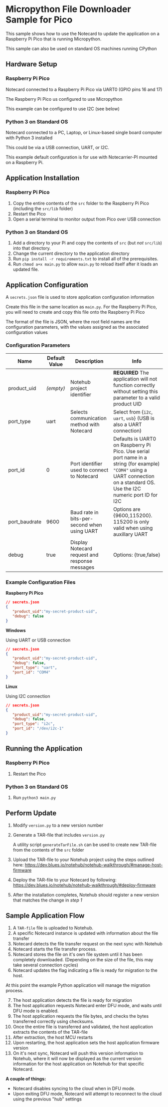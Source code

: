 # Micropython File Downloader Sample for Pico

This sample shows how to use the Notecard to update the application on a Raspberry Pi Pico that is running Micropython. 

This sample can also be used on standard OS machines running CPython


## Hardware Setup

### Raspberry Pi Pico

Notecard connected to a Raspberry Pi Pico via UART0 (GPIO pins 16 and 17)

The Raspberry Pi Pico us configured to use Micropython

This example can be configured to use I2C (see below)


### Python 3 on Standard OS

Notecard connected to a PC, Laptop, or Linux-based single board computer with Python 3 installed

This could be via a USB connection, UART, or I2C.

This example default configuration is for use with Notecarrier-PI mounted on a Raspberry Pi.


## Application Installation


### Raspberry Pi Pico

1. Copy the entire contents of the `src` folder to the Raspberry Pi Pico (including the `src/lib` folder)
2. Restart the Pico
3. Open a serial terminal to monitor output from Pico over USB connection
   
### Python 3 on Standard OS

1. Add a directory to your Pi and copy the contents of `src` (but _not_ `src/lib`) into that directory.
2. Change the current directory to the application directory 
3. Run `pip install -r requirements.txt` to install all of the prerequisites.
4. Run `chmod a+x main.py` to allow `main.py` to reload itself after it loads an updated file.


## Application Configuration

A `secrets.json` file is used to store application configuration information

Create this file in the same location as `main.py`.  For the Raspberry Pi Pico, you will need to create and copy this file onto the Raspberry Pi Pico

The format of the file is JSON, where the root field names are the configuration parameters, with the values assigned as the associated configuration values

### Configuration Parameters

|Name|Default Value|Description|Info|
|----|-------------|-----------|----|
|product_uid|_(empty)_|Notehub project identifier|**REQUIRED**  The application will not function correctly without setting this parameter to a valid product UID|
|port_type| uart | Selects communication method with Notecard| Select from {`i2c`, `uart`, `usb`} (USB is also a UART connection)|
|port_id|0| Port identifier used to connect to Notecard| Defaults is UART0 on Raspberry Pi Pico. Use serial port name in a string (for example) `"COM4"` using a UART connection on a standard OS.  Use the I2C numeric port ID for I2C|
|port_baudrate|9600| Baud rate in bits-per-second when using UART| Options are {9600,115200}. 115200 is only valid when using auxillary UART|
|debug|true| Display Notecard request and response messages| Options: {true,false}|

   ### Example Configuration Files
   **Raspberry Pi Pico**
   ```json
   // secrets.json
   {
      "product_uid":"my-secret-product-uid",
      "debug": false
   }
   ```

   **Windows**
   
   Using UART or USB connection
   ```json
   // secrets.json
   {
      "product_uid":"my-secret-product-uid",
      "debug": false,
      "port_type": "uart",
      "port_id": "COM4"
   }
   
   ```
   **Linux**
   
   Using I2C connection
   ```json
   // secrets.json
   {
      "product_uid":"my-secret-product-uid",
      "debug": false,
      "port_type": "i2c",
      "port_id": "/dev/i2c-1"
   }
   ```


## Running the Application

### Raspberry Pi Pico
1. Restart the Pico


### Python 3 on Standard OS

1. Run `python3 main.py`



## Perform Update
   1. Modify `version.py` to a new version number
   
   2. Generate a TAR-file that includes `version.py`

      A utility script `generateTarFile.sh` can be used to create new TAR-file from the contents of the `src` folder
   
   3. Upload the TAR-file to your Notehub project using the steps outlined here: https://dev.blues.io/notehub/notehub-walkthrough/#manage-host-firmware
   
   4. Deploy the TAR-file to your Notecard by following: https://dev.blues.io/notehub/notehub-walkthrough/#deploy-firmware
   5. After the installation completes, Notehub should register a new version that matches the change in _step 1_



## Sample Application Flow

1. A `TAR-file` file is uploaded to Notehub.
2. A specific Notecard instance is updated with information about the file transfer
3. Notecard detects the file transfer request on the next sync with Notehub
4. Notecard starts the file transfer process.  
5. Notecard stores the file on it's own file system until it has been completely downloaded. (Depending on the size of the file, this may take several connection cycles)
6. Notecard updates the flag indicating a file is ready for migration to the host.

At this point the example Python application will manage the migration process.

7. The host application detects the file is ready for migration 
8. The host application requests Notecard enter DFU mode, and waits until DFU mode is enabled.
9. The host application requests the file bytes, and checks the bytes transferred correctly using checksums.
10. Once the entire file is transferred and validated, the host application extracts the contents of the TAR-file
11. After extraction, the host MCU restarts
12. Upon restarting, the host application sets the host application firmware version
13. On it's next sync, Notecard will push this version information to Notehub, where it will now be displayed as the current version information for the host application on Notehub for that specific Notecard.

**A couple of things:**
* Notecard disables syncing to the cloud when in DFU mode.  
* Upon exiting DFU mode, Notecard will attempt to reconnect to the cloud using the previous "hub" settings
  
